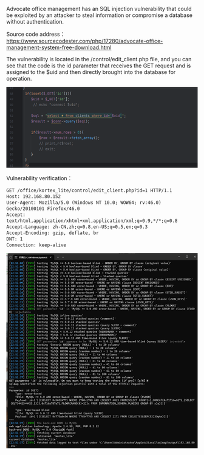 

Advocate office management has an SQL injection vulnerability that could be exploited by an attacker to steal information or compromise a database without authentication.





Source code address：https://www.sourcecodester.com/php/17280/advocate-office-management-system-free-download.html



The vulnerability is located in the /control/edit_client.php file, and you can see that the code is the id parameter that receives the GET request and is assigned to the $uid and then directly brought into the database for operation.

![image-20250314122025095](images/image-20250314122025095.png)



Vulnerability verification：

```
GET /office/kortex_lite/control/edit_client.php?id=1 HTTP/1.1
Host: 192.168.80.152
User-Agent: Mozilla/5.0 (Windows NT 10.0; WOW64; rv:46.0) Gecko/20100101 Firefox/46.0
Accept: text/html,application/xhtml+xml,application/xml;q=0.9,*/*;q=0.8
Accept-Language: zh-CN,zh;q=0.8,en-US;q=0.5,en;q=0.3
Accept-Encoding: gzip, deflate, br
DNT: 1
Connection: keep-alive
```

![image-20250314122033982](images/image-20250314122033982.png)



































